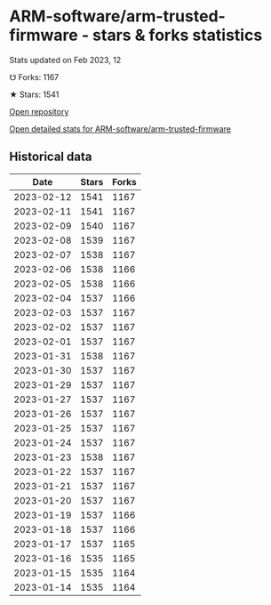 # ARM-software/arm-trusted-firmware - stars & forks statistics

Stats updated on Feb 2023, 12

☋ Forks: 1167

★ Stars: 1541

[Open repository](https://github.com/ARM-software/arm-trusted-firmware)

[Open detailed stats for ARM-software/arm-trusted-firmware](https://reviewgithub.com/rep/ARM-software/arm-trusted-firmware)

## Historical data
| Date | Stars | Forks |
|------|-------|-------|
| 2023-02-12 | 1541 | 1167 | 
| 2023-02-11 | 1541 | 1167 | 
| 2023-02-09 | 1540 | 1167 | 
| 2023-02-08 | 1539 | 1167 | 
| 2023-02-07 | 1538 | 1167 | 
| 2023-02-06 | 1538 | 1166 | 
| 2023-02-05 | 1538 | 1166 | 
| 2023-02-04 | 1537 | 1166 | 
| 2023-02-03 | 1537 | 1167 | 
| 2023-02-02 | 1537 | 1167 | 
| 2023-02-01 | 1537 | 1167 | 
| 2023-01-31 | 1538 | 1167 | 
| 2023-01-30 | 1537 | 1167 | 
| 2023-01-29 | 1537 | 1167 | 
| 2023-01-27 | 1537 | 1167 | 
| 2023-01-26 | 1537 | 1167 | 
| 2023-01-25 | 1537 | 1167 | 
| 2023-01-24 | 1537 | 1167 | 
| 2023-01-23 | 1538 | 1167 | 
| 2023-01-22 | 1537 | 1167 | 
| 2023-01-21 | 1537 | 1167 | 
| 2023-01-20 | 1537 | 1167 | 
| 2023-01-19 | 1537 | 1166 | 
| 2023-01-18 | 1537 | 1166 | 
| 2023-01-17 | 1537 | 1165 | 
| 2023-01-16 | 1535 | 1165 | 
| 2023-01-15 | 1535 | 1164 | 
| 2023-01-14 | 1535 | 1164 | 

